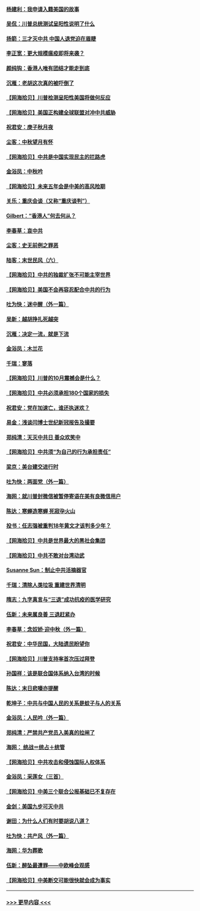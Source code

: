 #### [杨建利：我申请入籍美国的故事](../pages/nsc993/n12455635.md?t=10061451) 
#### [吴侃：川普总统测试呈阳性说明了什么](../pages/nsc993/n12451869.md?t=10061451) 
#### [扬箭：三才灭中共 中国人退党迫在眉睫](../pages/nsc993/n12451842.md?t=10061451) 
#### [李正宽：更大规模瘟疫即将来袭？](../pages/nsc993/n12451455.md?t=10061451) 
#### [颜纯钩：香港人唯有团结才能走到底](../pages/nsc993/n12450870.md?t=10061451) 
#### [沉雁：老胡这次真的被吓倒了](../pages/nsc993/n12449796.md?t=10061451) 
#### [【网海拾贝】川普检测呈阳性美国将做何反应](../pages/nsc993/n12449042.md?t=10061451) 
#### [【网海拾贝】美国正构建全球联盟对冲中共威胁](../pages/nsc993/n12446580.md?t=10061451) 
#### [祝君安：庚子秋月夜](../pages/nsc993/n12445870.md?t=10061451) 
#### [尘客：中秋望月有怀](../pages/nsc993/n12444632.md?t=10061451) 
#### [【网海拾贝】中共是中国实现民主的拦路虎](../pages/nsc993/n12443573.md?t=10061451) 
#### [金浴凤：中秋吟](../pages/nsc993/n12441773.md?t=10061451) 
#### [【网海拾贝】未来五年会是中美的高风险期](../pages/nsc993/n12440760.md?t=10061451) 
#### [关乐：重庆会谈（又称“重庆谈判”）](../pages/nsc993/n12437525.md?t=10061451) 
#### [Gilbert：“香港人”何去何从？](../pages/nsc993/n12435894.md?t=10061451) 
#### [李春草：哀中共](../pages/nsc993/n12435874.md?t=10061451) 
#### [尘客：史无前例之罪恶](../pages/nsc993/n12435762.md?t=10061451) 
#### [陆客：末世民风（六）](../pages/nsc993/n12435354.md?t=10061451) 
#### [【网海拾贝】中共的独裁扩张不可能主宰世界](../pages/nsc993/n12435151.md?t=10061451) 
#### [【网海拾贝】美国不会再容忍配合中共的行为](../pages/nsc993/n12433808.md?t=10061451) 
#### [吐为快：迷中醒（外一篇）](../pages/nsc993/n12433585.md?t=10061451) 
#### [吴新：越胡挣扎死越突](../pages/nsc993/n12433562.md?t=10061451) 
#### [沉雁：决定一流，就是下流](../pages/nsc993/n12432128.md?t=10061451) 
#### [金浴凤：木兰花](../pages/nsc993/n12432124.md?t=10061451) 
#### [千瑞：寥落](../pages/nsc993/n12432071.md?t=10061451) 
#### [【网海拾贝】川普的10月震撼会是什么？](../pages/nsc993/n12431624.md?t=10061451) 
#### [【网海拾贝】中共必须承担180个国家的损失](../pages/nsc993/n12428893.md?t=10061451) 
#### [祝君安：党在加速亡，谁还执迷欢？](../pages/nsc993/n12428652.md?t=10061451) 
#### [易金：浅谈闫博士世纪新冠报告及撮要](../pages/nsc993/n12426822.md?t=10061451) 
#### [郑纯清：天灭中共日 善众欢笑中](../pages/nsc993/n12426784.md?t=10061451) 
#### [【网海拾贝】中共须“为自己的行为承担责任”](../pages/nsc993/n12426067.md?t=10061451) 
#### [梁京：美台建交进行时](../pages/nsc993/n12424066.md?t=10061451) 
#### [吐为快：两面党（外一篇）](../pages/nsc993/n12424043.md?t=10061451) 
#### [海网：就川普封微信被暂停寄语在美有良微信用户](../pages/nsc993/n12424021.md?t=10061451) 
#### [陈达：寒蝉造寒蝉 死寂孕火山](../pages/nsc993/n12423958.md?t=10061451) 
#### [投书：任志强被重判18年黄文才该判多少年？](../pages/nsc993/n12423672.md?t=10061451) 
#### [【网海拾贝】中共是世界最大的黑社会集团](../pages/nsc993/n12423543.md?t=10061451) 
#### [【网海拾贝】中共不敢对台湾动武](../pages/nsc993/n12421418.md?t=10061451) 
#### [Susanne Sun：制止中共活摘器官](../pages/nsc993/n12419654.md?t=10061451) 
#### [千瑞：清除人类垃圾 重建世界清明](../pages/nsc993/n12419414.md?t=10061451) 
#### [隋志：九字真言与“三退”成功抗疫的医学研究](../pages/nsc993/n12419248.md?t=10061451) 
#### [伍新：未来属良善 三退赶紧办](../pages/nsc993/n12418496.md?t=10061451) 
#### [李春草：念奴娇·迎中秋（外一篇）](../pages/nsc993/n12418465.md?t=10061451) 
#### [祝君安：中华民国，大陆遗民盼望你](../pages/nsc993/n12418089.md?t=10061451) 
#### [【网海拾贝】川普支持率首次压过拜登](../pages/nsc993/n12418050.md?t=10061451) 
#### [孙国祥：该是联合国体系纳入台湾的时候](../pages/nsc993/n12417369.md?t=10061451) 
#### [陈达：末日悲嚎亦提醒](../pages/nsc993/n12416736.md?t=10061451) 
#### [乾坤子：中共与中国人民的关系是蚊子与人的关系](../pages/nsc993/n12416632.md?t=10061451) 
#### [金浴凤：人民吟（外一篇）](../pages/nsc993/n12416567.md?t=10061451) 
#### [郑纯清：严禁共产党员入美真的拉闸了](../pages/nsc993/n12416550.md?t=10061451) 
#### [海网： 统战＝统占＋统管](../pages/nsc993/n12416404.md?t=10061451) 
#### [【网海拾贝】中共攻击和侵蚀国际人权体系](../pages/nsc993/n12416250.md?t=10061451) 
#### [金浴凤：采莲女（三首）](../pages/nsc993/n12415517.md?t=10061451) 
#### [【网海拾贝】中美三个联合公报基础已不复存在](../pages/nsc993/n12415054.md?t=10061451) 
#### [金剑：美国九步可灭中共](../pages/nsc993/n12413183.md?t=10061451) 
#### [谢田：为什么人们有时要胡说八道？](../pages/nsc993/n12411861.md?t=10061451) 
#### [吐为快：共产风（外一篇）](../pages/nsc993/n12411761.md?t=10061451) 
#### [海网：华为葬歌](../pages/nsc993/n12410381.md?t=10061451) 
#### [伍新：醉坠最遭罪——中欧峰会观感](../pages/nsc993/n12410364.md?t=10061451) 
#### [【网海拾贝】中美断交可能很快就会成为事实](../pages/nsc993/n12409495.md?t=10061451) 

----
#### [ >>> 更早内容 <<< ](../indexes/nsc993-earlier.md)
